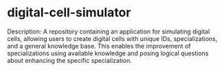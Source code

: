 # digital-cell-simulator
Description:  A repository containing an application for simulating digital cells, allowing users to create digital cells with unique IDs, specializations, and a general knowledge base. This enables the improvement of specializations using available knowledge and posing logical questions about enhancing the specific specialization.
